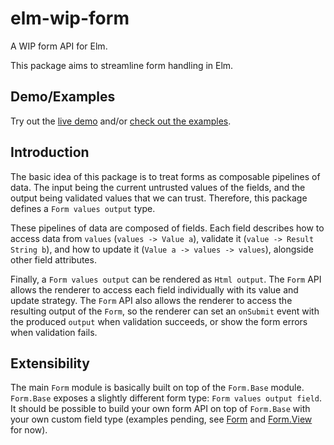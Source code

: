 # elm-wip-form

A WIP form API for Elm.

This package aims to streamline form handling in Elm.


## Demo/Examples

Try out the [live demo](https://hecrj.github.io/elm-wip-form) and/or
[check out the examples](examples).


## Introduction

The basic idea of this package is to treat forms as composable pipelines of data. The input being
the current untrusted values of the fields, and the output being validated values that we can trust.
Therefore, this package defines a `Form values output` type.

These pipelines of data are composed of fields. Each field describes how to access data from `values`
(`values -> Value a`), validate it (`value -> Result String b`), and how to update it
(`Value a -> values -> values`), alongside other field attributes.

Finally, a `Form values output` can be rendered as `Html output`. The `Form` API allows the renderer
to access each field individually with its value and update strategy. The `Form` API also allows
the renderer to access the resulting output of the `Form`, so the renderer can set an
`onSubmit` event with the produced `output` when validation succeeds, or show the form errors when
validation fails.


## Extensibility

The main `Form` module is basically built on top of the `Form.Base` module. `Form.Base` exposes a
slightly different form type: `Form values output field`. It should be possible to build your own form API
on top of `Form.Base` with your own custom field type (examples pending, see [Form](src/Form.elm) and
[Form.View](src/Form/View.elm) for now).

